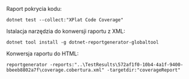 Raport pokrycia kodu:
```
dotnet test --collect:"XPlat Code Coverage"
```
Istalacja narzędzia do konwersji raportu z XML:
```
dotnet tool install -g dotnet-reportgenerator-globaltool
```
Konwersja raportu do HTML:
```
reportgenerator -reports:"..\TestResults\572af1f0-10b4-4a1f-9400-bbeeb8802a7f\coverage.cobertura.xml" -targetdir:"coverageReport"
```
